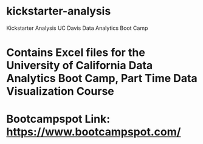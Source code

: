 # kickstarter-analysis
Kickstarter Analysis UC Davis Data Analytics Boot Camp
# Contains Excel files for the University of California Data Analytics Boot Camp, Part Time Data Visualization Course
# Bootcampspot Link: https://www.bootcampspot.com/


